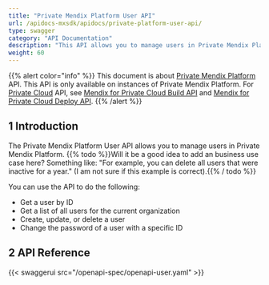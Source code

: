 ```yaml
---
title: "Private Mendix Platform User API"
url: /apidocs-mxsdk/apidocs/private-platform-user-api/
type: swagger
category: "API Documentation"
description: "This API allows you to manage users in Private Mendix Platform."
weight: 60
---
```


{{% alert color="info" %}}
This document is about [Private Mendix Platform](/private-mendix-platform/) API. This API is only available on instances of Private Mendix Platform. For [Private Cloud](/developerportal/deploy/private-cloud/) API, see [Mendix for Private Cloud Build API](/apidocs-mxsdk/apidocs/private-cloud-build-api/) and [Mendix for Private Cloud Deploy API](/apidocs-mxsdk/apidocs/private-cloud-deploy-api/).
{{% /alert %}}

## 1 Introduction

The Private Mendix Platform User API allows you to manage users in Private Mendix Platform. {{% todo %}}Will it be a good idea to add an business use case here? Something like: "For example, you can delete all users that were inactive for a year." (I am not sure if this example is correct).{{% / todo %}}

You can use the API to do the following:

* Get a user by ID
* Get a list of all users for the current organization
* Create, update, or delete a user
* Change the password of a user with a specific ID

## 2 API Reference

{{< swaggerui src="/openapi-spec/openapi-user.yaml"  >}}
